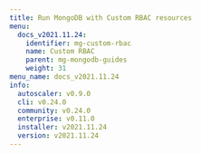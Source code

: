 ```yaml
---
title: Run MongoDB with Custom RBAC resources
menu:
  docs_v2021.11.24:
    identifier: mg-custom-rbac
    name: Custom RBAC
    parent: mg-mongodb-guides
    weight: 31
menu_name: docs_v2021.11.24
info:
  autoscaler: v0.9.0
  cli: v0.24.0
  community: v0.24.0
  enterprise: v0.11.0
  installer: v2021.11.24
  version: v2021.11.24
---
```


